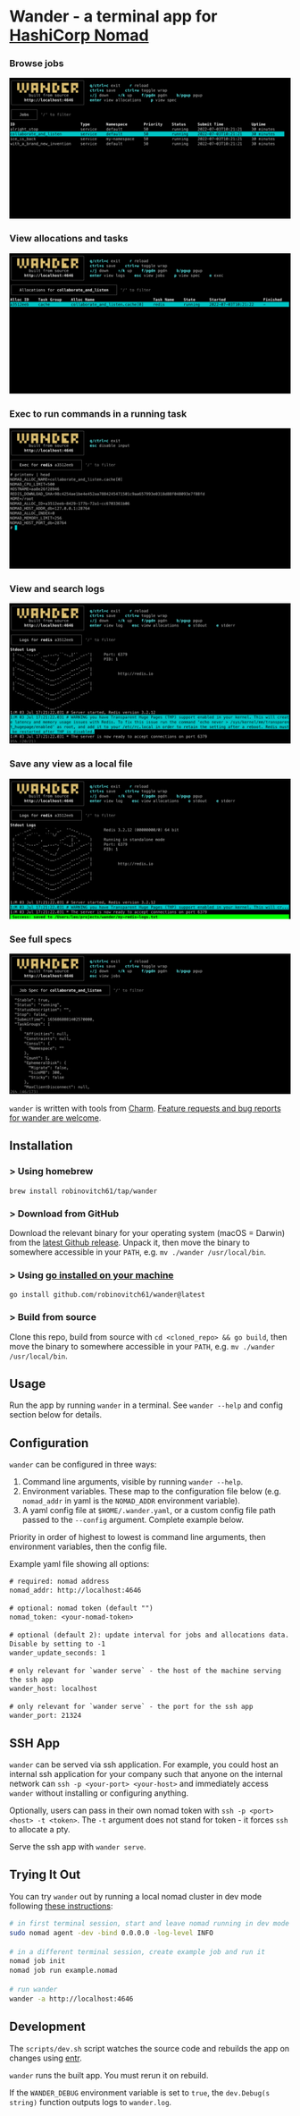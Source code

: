 # Wander - a terminal app for [HashiCorp Nomad](https://www.nomadproject.io/)

### Browse jobs

![wander](./img/jobs.png)

### View allocations and tasks

![wander](./img/allocations.png)

### Exec to run commands in a running task

![wander](./img/exec.png)

### View and search logs

![wander](./img/logs.png)

### Save any view as a local file

![wander](./img/save.png)

### See full specs

![wander](./img/spec.png)

`wander` is written with tools from [Charm](https://charm.sh/).
[Feature requests and bug reports for wander are welcome](https://github.com/robinovitch61/wander/issues/new/choose).

## Installation

### > Using homebrew

```shell
brew install robinovitch61/tap/wander
```

### > Download from GitHub

Download the relevant binary for your operating system (macOS = Darwin) from
the [latest Github release](https://github.com/robinovitch61/wander/releases). Unpack it, then move the binary to
somewhere accessible in your `PATH`, e.g. `mv ./wander /usr/local/bin`.

### > Using [go installed on your machine](https://go.dev/doc/install)

```shell
go install github.com/robinovitch61/wander@latest
```

### > Build from source

Clone this repo, build from source with `cd <cloned_repo> && go build`,
then move the binary to somewhere accessible in your `PATH`, e.g. `mv ./wander /usr/local/bin`.

## Usage

Run the app by running `wander` in a terminal. See `wander --help` and config section below for details.

## Configuration

`wander` can be configured in three ways:

1. Command line arguments, visible by running `wander --help`.
2. Environment variables. These map to the configuration file below (e.g. `nomad_addr` in yaml is the `NOMAD_ADDR` environment variable).
3. A yaml config file at `$HOME/.wander.yaml`, or a custom config file path passed to the `--config` argument. Complete example below.

Priority in order of highest to lowest is command line arguments, then environment variables, then the config file.

Example yaml file showing all options:

```shell
# required: nomad address
nomad_addr: http://localhost:4646

# optional: nomad token (default "")
nomad_token: <your-nomad-token>

# optional (default 2): update interval for jobs and allocations data. Disable by setting to -1
wander_update_seconds: 1

# only relevant for `wander serve` - the host of the machine serving the ssh app
wander_host: localhost

# only relevant for `wander serve` - the port for the ssh app
wander_port: 21324
```

## SSH App

`wander` can be served via ssh application. For example, you could host an internal ssh application for your company
such that anyone on the internal network can `ssh -p <your-port> <your-host>` and immediately access `wander` without
installing or configuring anything.

Optionally, users can pass in their own nomad token with `ssh -p <port> <host> -t <token>`. The `-t` argument does not
stand for
token - it forces `ssh` to allocate a pty.

Serve the ssh app with `wander serve`.

## Trying It Out

You can try `wander` out by running a local nomad cluster in dev mode
following [these instructions](https://learn.hashicorp.com/tutorials/nomad/get-started-run?in=nomad/get-started):

```sh
# in first terminal session, start and leave nomad running in dev mode
sudo nomad agent -dev -bind 0.0.0.0 -log-level INFO

# in a different terminal session, create example job and run it
nomad job init
nomad job run example.nomad

# run wander
wander -a http://localhost:4646
```

## Development

The `scripts/dev.sh` script watches the source code and rebuilds the app on changes
using [entr](https://github.com/eradman/entr).

`wander` runs the built app. You must rerun it on rebuild.

If the `WANDER_DEBUG` environment variable is set to `true`, the `dev.Debug(s string)` function outputs logs
to `wander.log`.
